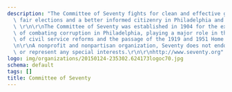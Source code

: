 ```yaml
---
description: "The Committee of Seventy fights for clean and effective government,\
  \ fair elections and a better informed citizenry in Philadelphia and the region.\
  \ \r\n\r\nThe Committee of Seventy was established in 1904 for the express purpose\
  \ of combating corruption in Philadelphia, playing a major role in the adoption\
  \ of civil service reforms and the passage of the 1919 and 1951 Home Rule Charters.\r\
  \n\r\nA nonprofit and nonpartisan organization, Seventy does not endorse candidates\
  \ or represent any special interests.\r\n\r\nhttp://www.seventy.org"
logo: img/organizations/20150124-235302.624173logoc70.jpg
schema: default
tags: []
title: Committee of Seventy
---
```

